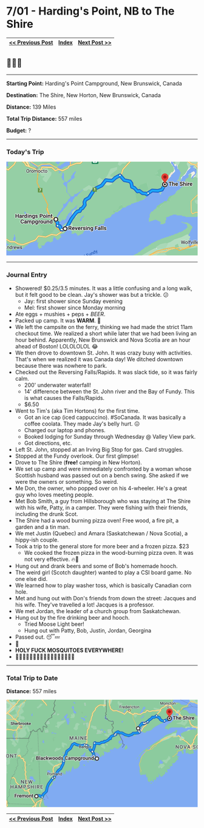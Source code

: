 # 7/01 - Harding's Point, NB to The Shire

| [<< Previous Post](06-30.md) | [Index](../README.md) | [Next Post >>](07-02.md) |
|------------------------------|-----------------------|--------------------------|

## 🦟🦟🦟

---
**Starting Point:** Harding's Point Campground, New Brunswick, Canada

**Destination:** The Shire, New Horton, New Brunswick, Canada 

**Distance:** 139 Miles

**Total Trip Distance:** 557 miles

**Budget:** ? 

---

### Today's Trip

![map of hardings point to the shire](maps/07-01.png "day map")

---

### Journal Entry

* Showered! $0.25/3.5 minutes. It was a little confusing and a long walk, but it felt good to be clean. Jay's shower was but a trickle. 😕
  * Jay: first shower since Sunday evening
  * Mel: first shower since Monday morning
* Ate eggs + mushies + peps + *BEER*.
* Packed up camp. It was **WARM**. 🥵
* We left the campsite on the ferry, thinking we had made the strict 11am checkout time. We realized a short while later that we had been living an hour behind. Apparently, New Brunswick and Nova Scotia are an hour ahead of Boston! LOLOLOLOL 😂
* We then drove to downtown St. John. It was crazy busy with activities. That's when we realized it was Canada day! We ditched downtown because there was nowhere to park. 
* Checked out the Reversing Falls/Rapids. It was slack tide, so it was fairly calm.
  * 200' underwater waterfall!
  * 14' difference between the St. John river and the Bay of Fundy. This is what causes the Falls/Rapids.
  * $6.50
* Went to Tim's (aka Tim Hortons) for the first time.
  * Got an ice cap (iced cappuccino). #SoCanada. It was basically a coffee coolata. They made Jay's belly hurt. 😖
  * Charged our laptop and phones.
  * Booked lodging for Sunday through Wednesday @ Valley View park.
  * Got directions, etc.
* Left St. John, stopped at an Irving Big Stop for gas. Card struggles.
* Stopped at the Fundy overlook. Our first glimpse!
* Drove to The Shire (**free!** camping in New Horton).
* We set up camp and were immediately confronted by a woman whose Scottish husband was passed out on a bench swing. She asked if we were the owners or something. So weird.
* Me Don, the owner, who popped over on his 4-wheeler. He's a great guy who loves meeting people.
* Met Bob Smith, a guy from Hillsborough who was staying at The Shire with his wife, Patty, in a camper. They were fishing with their friends, including the drunk Scot.
* The Shire had a wood burning pizza oven! Free wood, a fire pit, a garden and a tin man.
* We met Justin (Quebec) and Amara (Saskatchewan / Nova Scotia), a hippy-ish couple.
* Took a trip to the general store for more beer and a frozen pizza. $23
  *  We cooked the frozen pizza in the wood-burning pizza oven. It was not very effective. 🔥🍕
* Hung out and drank beers and some of Bob's homemade hooch.
* The weird girl (Scotch daughter) wanted to play a CSI board game. No one else did.
* We learned how to play washer toss, which is basically Canadian corn hole.
* Met and hung out with Don's friends from down the street: Jacques and his wife. They've travelled a lot! Jacques is a professor.
* We met Jordan, the leader of a church group from Saskatchewan.
* Hung out by the fire drinking beer and hooch.
  * Tried Moose Light beer!
  * Hung out with Patty, Bob, Justin, Jordan, Georgina
* Passed out. 😴💤
* 🌙
* **HOLY FUCK MOSQUITOES EVERYWHERE!**
* 🦟🦟🦟🦟🦟🦟🦟🦟🦟🦟🦟🦟🦟🦟🦟🦟🦟


---

### Total Trip to Date

**Distance:** 557 miles

![total trip from fremont to the shire](maps/totals/07-01-total.png "total trip map")

| [<< Previous Post](06-30.md) | [Index](../README.md) | [Next Post >>](07-02.md) |
|------------------------------|-----------------------|--------------------------|
